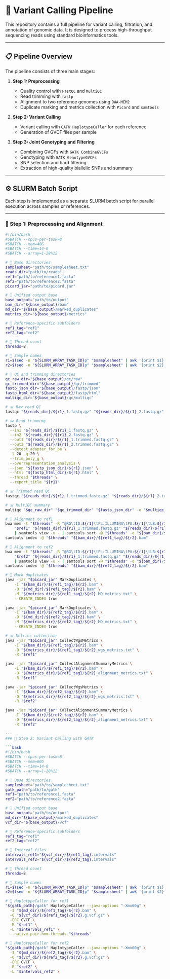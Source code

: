 # 🧬 Variant Calling Pipeline

This repository contains a full pipeline for variant calling, filtration, and annotation of genomic data. It is designed to process high-throughput sequencing reads using standard bioinformatics tools.

---

## 📋 Pipeline Overview

The pipeline consists of three main stages:

1. **Step 1: Preprocessing**
   - Quality control with `FastQC` and `MultiQC`
   - Read trimming with `fastp`
   - Alignment to two reference genomes using `BWA-MEM2`
   - Duplicate marking and metrics collection with `Picard` and `samtools`

2. **Step 2: Variant Calling**
   - Variant calling with `GATK HaplotypeCaller` for each reference
   - Generation of GVCF files per sample

3. **Step 3: Joint Genotyping and Filtering**
   - Combining GVCFs with `GATK CombineGVCFs`
   - Genotyping with `GATK GenotypeGVCFs`
   - SNP selection and hard filtering
   - Extraction of high-quality biallelic SNPs and summary 

---

## ⚙️ SLURM Batch Script

Each step is implemented as a separate SLURM batch script for parallel execution across samples or references.

---
### 🔹 Step 1: Preprocessing and Alignment

```bash
#!/bin/bash
#SBATCH --cpus-per-task=8
#SBATCH --mem=40G
#SBATCH --time=14-0
#SBATCH --array=1-28%12

# 📁 Base directories
samplesheet="path/to/samplesheet.txt"
reads_dir="path/to/reads"
ref1="path/to/reference1.fasta"
ref2="path/to/reference2.fasta"
picard_jar="path/to/picard.jar"

# 📁 Unified output base
base_output="path/to/output"
bam_dir="${base_output}/bam"
md_dir="${base_output}/marked_duplicates"
metrics_dir="${base_output}/metrics"

# 📁 Reference-specific subfolders
ref1_tag="ref1"
ref2_tag="ref2"

# 🔧 Thread count
threads=8

# 🧬 Sample names
r1=$(sed -n "${SLURM_ARRAY_TASK_ID}p" "$samplesheet" | awk '{print $1}')
r2=$(sed -n "${SLURM_ARRAY_TASK_ID}p" "$samplesheet" | awk '{print $2}')

# 📁 QC and trimming directories
qc_raw_dir="${base_output}/qc/raw"
qc_trimmed_dir="${base_output}/qc/trimmed"
fastp_json_dir="${base_output}/fastp/json"
fastp_html_dir="${base_output}/fastp/html"
multiqc_dir="${base_output}/qc/multiqc"

# 📊 Raw read QC
fastqc "${reads_dir}/${r1}_1.fastq.gz" "${reads_dir}/${r1}_2.fastq.gz" -t 2 -o "$qc_raw_dir"

# ✂️ Read trimming
fastp \
  --in1 "${reads_dir}/${r1}_1.fastq.gz" \
  --in2 "${reads_dir}/${r1}_2.fastq.gz" \
  --out1 "${reads_dir}/${r1}_1.trimmed.fastq.gz" \
  --out2 "${reads_dir}/${r1}_2.trimmed.fastq.gz" \
  --detect_adapter_for_pe \
  -l 20 -q 20 \
  --trim_poly_g \
  --overrepresentation_analysis \
  --json "${fastp_json_dir}/${r1}.json" \
  --html "${fastp_html_dir}/${r1}.html" \
  --thread "$threads" \
  --report_title "${r1}"

# 📊 Trimmed read QC
fastqc "${reads_dir}/${r1}_1.trimmed.fastq.gz" "${reads_dir}/${r1}_2.trimmed.fastq.gz" -o "$qc_trimmed_dir"

# 📊 MultiQC summary
multiqc "$qc_raw_dir" "$qc_trimmed_dir" "$fastp_json_dir" -o "$multiqc_dir"

# 🧷 Alignment to ref1
bwa mem -t "$threads" -R "@RG\tID:${r1}\tPL:ILLUMINA\tPU:${r1}\tLB:${r1}\tSM:${r2}" \
    "$ref1" "${reads_dir}/${r1}_1.trimmed.fastq.gz" "${reads_dir}/${r1}_2.trimmed.fastq.gz" \
    | samtools view -u - | samtools sort -@ "$threads" -o "${bam_dir}/${ref1_tag}/${r2}.bam"
samtools index -@ "$threads" "${bam_dir}/${ref1_tag}/${r2}.bam"

# 🧷 Alignment to ref2
bwa mem -t "$threads" -R "@RG\tID:${r1}\tPL:ILLUMINA\tPU:${r1}\tLB:${r1}\tSM:${r2}" \
    "$ref2" "${reads_dir}/${r1}_1.trimmed.fastq.gz" "${reads_dir}/${r1}_2.trimmed.fastq.gz" \
    | samtools view -u - | samtools sort -@ "$threads" -o "${bam_dir}/${ref2_tag}/${r2}.bam"
samtools index -@ "$threads" "${bam_dir}/${ref2_tag}/${r2}.bam"

# 🧼 Mark duplicates
java -jar "$picard_jar" MarkDuplicates \
    -I "${bam_dir}/${ref1_tag}/${r2}.bam" \
    -O "${md_dir}/${ref1_tag}/${r2}.bam" \
    -M "${metrics_dir}/${ref1_tag}/${r2}_MD_metrics.txt" \
    --CREATE_INDEX true

java -jar "$picard_jar" MarkDuplicates \
    -I "${bam_dir}/${ref2_tag}/${r2}.bam" \
    -O "${md_dir}/${ref2_tag}/${r2}.bam" \
    -M "${metrics_dir}/${ref2_tag}/${r2}_MD_metrics.txt" \
    --CREATE_INDEX true

# 📊 Metrics collection
java -jar "$picard_jar" CollectWgsMetrics \
    -I "${bam_dir}/${ref1_tag}/${r2}.bam" \
    -O "${metrics_dir}/${ref1_tag}/${r2}_wgs_metrics.txt" \
    -R "$ref1"

java -jar "$picard_jar" CollectAlignmentSummaryMetrics \
    -I "${bam_dir}/${ref1_tag}/${r2}.bam" \
    -O "${metrics_dir}/${ref1_tag}/${r2}_alignment_metrics.txt" \
    -R "$ref1"

java -jar "$picard_jar" CollectWgsMetrics \
    -I "${bam_dir}/${ref2_tag}/${r2}.bam" \
    -O "${metrics_dir}/${ref2_tag}/${r2}_wgs_metrics.txt" \
    -R "$ref2"

java -jar "$picard_jar" CollectAlignmentSummaryMetrics \
    -I "${bam_dir}/${ref2_tag}/${r2}.bam" \
    -O "${metrics_dir}/${ref2_tag}/${r2}_alignment_metrics.txt" \
    -R "$ref2"

---
### 🔹 Step 2: Variant Calling with GATK

```bash
#!/bin/bash
#SBATCH --cpus-per-task=8
#SBATCH --mem=60G
#SBATCH --time=14-0
#SBATCH --array=1-28%12

# 📁 Base directories
samplesheet="path/to/samplesheet.txt"
gatk_path="path/to/gatk"
ref1="path/to/reference1.fasta"
ref2="path/to/reference2.fasta"

# 📁 Unified output base
base_output="path/to/output"
md_dir="${base_output}/marked_duplicates"
vcf_dir="${base_output}/vcf"

# 📁 Reference-specific subfolders
ref1_tag="ref1"
ref2_tag="ref2"

# 📁 Interval files
intervals_ref1="${vcf_dir}/${ref1_tag}.intervals"
intervals_ref2="${vcf_dir}/${ref2_tag}.intervals"

# 🔧 Thread count
threads=8

# 🧬 Sample names
r1=$(sed -n "${SLURM_ARRAY_TASK_ID}p" "$samplesheet" | awk '{print $1}')
r2=$(sed -n "${SLURM_ARRAY_TASK_ID}p" "$samplesheet" | awk '{print $2}')

# 🧬 HaplotypeCaller for ref1
"${gatk_path}/gatk" HaplotypeCaller --java-options "-Xmx60g" \
  -I "${md_dir}/${ref1_tag}/${r2}.bam" \
  -O "${vcf_dir}/${ref1_tag}/${r2}.g.vcf.gz" \
  -ERC GVCF \
  -R "$ref1" \
  -L "$intervals_ref1" \
  --native-pair-hmm-threads "$threads"

# 🧬 HaplotypeCaller for ref2
"${gatk_path}/gatk" HaplotypeCaller --java-options "-Xmx60g" \
  -I "${md_dir}/${ref2_tag}/${r2}.bam" \
  -O "${vcf_dir}/${ref2_tag}/${r2}.g.vcf.gz" \
  -ERC GVCF \
  -R "$ref2" \
  -L "$intervals_ref2" \
